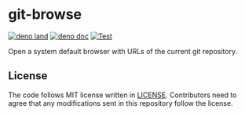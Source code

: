 # git-browse

[![deno land](http://img.shields.io/badge/available%20on-deno.land/x-lightgrey.svg?logo=deno)](https://deno.land/x/git_browse)
[![deno doc](https://doc.deno.land/badge.svg)](https://doc.deno.land/https/deno.land/x/git_browse/mod.ts)
[![Test](https://github.com/lambdalisue/deno-git-browse/workflows/Test/badge.svg)](https://github.com/lambdalisue/deno-git-browse/actions?query=workflow%3ATest)

Open a system default browser with URLs of the current git repository.

## License

The code follows MIT license written in [LICENSE](./LICENSE). Contributors need
to agree that any modifications sent in this repository follow the license.
